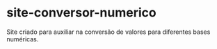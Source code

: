 # site-conversor-numerico
Site criado para auxiliar na conversão de valores para diferentes bases numéricas.
